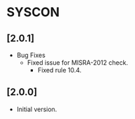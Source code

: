 # SYSCON

## [2.0.1]

- Bug Fixes
  - Fixed issue for MISRA-2012 check.
    - Fixed rule 10.4.

## [2.0.0]

- Initial version.

